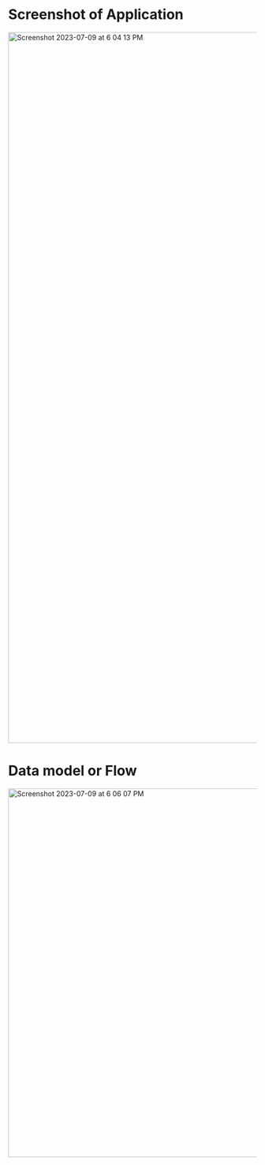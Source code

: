 

# Screenshot of Application

<img width="1440" alt="Screenshot 2023-07-09 at 6 04 13 PM" src="https://github.com/2732ii2/Gmial_sapiData/assets/83974207/6f9852bc-71fc-4828-be53-be01b5ba164b">


# Data model or Flow 
<img width="747" alt="Screenshot 2023-07-09 at 6 06 07 PM" src="https://github.com/2732ii2/Gmial_sapiData/assets/83974207/db58f1fe-b31b-408d-87c5-176c6febd2c8">
